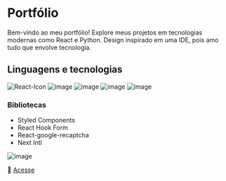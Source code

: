 # Portfólio 

Bem-vindo ao meu portfólio! Explore meus projetos em tecnologias modernas como React e Python. 
Design inspirado em uma IDE, pois amo tudo que envolve tecnologia.

## Linguagens e tecnologias

![React-Icon](https://shields.io/badge/react-black?logo=react&style=for-the-badge)
![image](https://img.shields.io/badge/next.js-000000?style=for-the-badge&logo=nextdotjs&logoColor=white)
![image](https://img.shields.io/badge/typescript-blue?style=for-the-badge&logo=typescript&logoColor=white)
![image](https://img.shields.io/badge/HTML5-E34F26?style=for-the-badge&logo=html5&logoColor=white)
![image](https://img.shields.io/badge/CSS3-1572B6?style=for-the-badge&logo=css3&logoColor=white)

### Bibliotecas

- Styled Components
- React Hook Form
- React-google-recaptcha
- Next Intl

![image](https://github.com/davimcostaa/portfolio/assets/92067624/6160d9b2-93db-4cf2-abf6-17477e3004a5)

🔗 [Acesse](https://portfolio-ten-xi-79.vercel.app/en)
